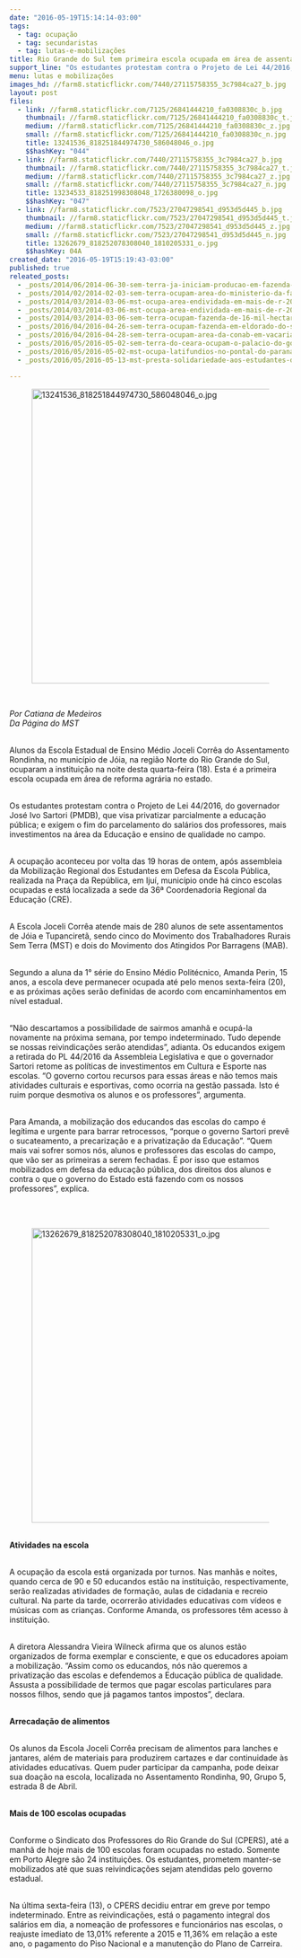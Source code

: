 ```yaml
---
date: "2016-05-19T15:14:14-03:00"
tags:
  - tag: ocupação
  - tag: secundaristas
  - tag: lutas-e-mobilizações
title: Rio Grande do Sul tem primeira escola ocupada em área de assentamento
support_line: "Os estudantes protestam contra o Projeto de Lei 44/2016, do governador José Ivo Sartori (PMDB), que visa privatizar parcialmente a educação pública."
menu: lutas e mobilizações
images_hd: //farm8.staticflickr.com/7440/27115758355_3c7984ca27_b.jpg
layout: post
files:
  - link: //farm8.staticflickr.com/7125/26841444210_fa0308830c_b.jpg
    thumbnail: //farm8.staticflickr.com/7125/26841444210_fa0308830c_t.jpg
    medium: //farm8.staticflickr.com/7125/26841444210_fa0308830c_z.jpg
    small: //farm8.staticflickr.com/7125/26841444210_fa0308830c_n.jpg
    title: 13241536_818251844974730_586048046_o.jpg
    $$hashKey: "044"
  - link: //farm8.staticflickr.com/7440/27115758355_3c7984ca27_b.jpg
    thumbnail: //farm8.staticflickr.com/7440/27115758355_3c7984ca27_t.jpg
    medium: //farm8.staticflickr.com/7440/27115758355_3c7984ca27_z.jpg
    small: //farm8.staticflickr.com/7440/27115758355_3c7984ca27_n.jpg
    title: 13234533_818251998308048_1726380098_o.jpg
    $$hashKey: "047"
  - link: //farm8.staticflickr.com/7523/27047298541_d953d5d445_b.jpg
    thumbnail: //farm8.staticflickr.com/7523/27047298541_d953d5d445_t.jpg
    medium: //farm8.staticflickr.com/7523/27047298541_d953d5d445_z.jpg
    small: //farm8.staticflickr.com/7523/27047298541_d953d5d445_n.jpg
    title: 13262679_818252078308040_1810205331_o.jpg
    $$hashKey: 04A
created_date: "2016-05-19T15:19:43-03:00"
published: true
releated_posts:
  - _posts/2014/06/2014-06-30-sem-terra-ja-iniciam-producao-em-fazenda-ocupada-em-cumbe-se.md
  - _posts/2014/02/2014-02-03-sem-terra-ocupam-area-do-ministerio-da-fazenda-no-norte-de-minas-gerais.md
  - _posts/2014/03/2014-03-06-mst-ocupa-area-endividada-em-mais-de-r-200-mi-da-usina-santa-elena-em-go.md
  - _posts/2014/03/2014-03-06-mst-ocupa-area-endividada-em-mais-de-r-200-mi-da-usina-santa-elena-em-go.md-e
  - _posts/2014/03/2014-03-06-sem-terra-ocupam-fazenda-de-16-mil-hectares-em-tocantins.md
  - _posts/2016/04/2016-04-26-sem-terra-ocupam-fazenda-em-eldorado-do-sul-no-rs.md
  - _posts/2016/04/2016-04-28-sem-terra-ocupam-area-da-conab-em-vacaria-no-rs.md
  - _posts/2016/05/2016-05-02-sem-terra-do-ceara-ocupam-o-palacio-do-governo.md
  - _posts/2016/05/2016-05-02-mst-ocupa-latifundios-no-pontal-do-paranapanema.md
  - _posts/2016/05/2016-05-13-mst-presta-solidariedade-aos-estudantes-da-etec-em-taubate.md

---
```

<figure class="image"><img alt="13241536_818251844974730_586048046_o.jpg" height="525" src="//farm8.staticflickr.com/7125/26841444210_fa0308830c_b.jpg" width="700" />
<figcaption></figcaption>
</figure>

<p>&nbsp;</p>

<p><em>Por Catiana de Medeiros<br />
Da P&aacute;gina do MST</em></p>

<p><br />
Alunos da Escola Estadual de Ensino M&eacute;dio Joceli Corr&ecirc;a do Assentamento Rondinha, no munic&iacute;pio de J&oacute;ia, na regi&atilde;o Norte do Rio Grande do Sul, ocuparam a institui&ccedil;&atilde;o na noite desta quarta-feira (18). Esta &eacute; a primeira escola ocupada em &aacute;rea de reforma agr&aacute;ria no estado.</p>

<p><br />
Os estudantes protestam contra o Projeto de Lei 44/2016, do governador Jos&eacute; Ivo Sartori (PMDB), que visa privatizar parcialmente a educa&ccedil;&atilde;o p&uacute;blica; e exigem o fim do parcelamento do sal&aacute;rios dos professores, mais investimentos na &aacute;rea da Educa&ccedil;&atilde;o e ensino de qualidade no campo.</p>

<p><br />
A ocupa&ccedil;&atilde;o aconteceu por volta das 19 horas de ontem, ap&oacute;s assembleia da Mobiliza&ccedil;&atilde;o Regional dos Estudantes em Defesa da Escola P&uacute;blica, realizada na Pra&ccedil;a da Rep&uacute;blica, em Iju&iacute;, munic&iacute;pio onde h&aacute; cinco escolas ocupadas e est&aacute; localizada a sede da 36&ordf; Coordenadoria Regional da Educa&ccedil;&atilde;o (CRE).</p>

<p><br />
A Escola Joceli Corr&ecirc;a atende mais de 280 alunos de sete assentamentos de J&oacute;ia e Tupanciret&atilde;, sendo cinco do Movimento dos Trabalhadores Rurais Sem Terra (MST) e dois do Movimento dos Atingidos Por Barragens (MAB).</p>

<p><br />
Segundo a aluna da 1&deg; s&eacute;rie do Ensino M&eacute;dio Polit&eacute;cnico, Amanda Perin, 15 anos, a escola deve permanecer ocupada at&eacute; pelo menos sexta-feira (20), e as pr&oacute;ximas a&ccedil;&otilde;es ser&atilde;o definidas de acordo com encaminhamentos em n&iacute;vel estadual.</p>

<p><br />
&ldquo;N&atilde;o descartamos a possibilidade de sairmos amanh&atilde; e ocup&aacute;-la novamente na pr&oacute;xima semana, por tempo indeterminado. Tudo depende se nossas reivindica&ccedil;&otilde;es ser&atilde;o atendidas&rdquo;, adianta. Os educandos exigem a retirada do PL 44/2016 da Assembleia Legislativa e que o governador Sartori retome as pol&iacute;ticas de investimentos em Cultura e Esporte nas escolas. &ldquo;O governo cortou recursos para essas &aacute;reas e n&atilde;o temos mais atividades culturais e esportivas, como ocorria na gest&atilde;o passada. Isto &eacute; ruim porque desmotiva os alunos e os professores&rdquo;, argumenta.</p>

<p><br />
Para Amanda, a mobiliza&ccedil;&atilde;o dos educandos das escolas do campo &eacute; leg&iacute;tima e urgente para barrar retrocessos, &ldquo;porque o governo Sartori prev&ecirc; o sucateamento, a precariza&ccedil;&atilde;o e a privatiza&ccedil;&atilde;o da Educa&ccedil;&atilde;o&rdquo;. &ldquo;Quem mais vai sofrer somos n&oacute;s, alunos e professores das escolas do campo, que v&atilde;o ser as primeiras a serem fechadas. &Eacute; por isso que estamos mobilizados em defesa da educa&ccedil;&atilde;o p&uacute;blica, dos direitos dos alunos e contra o que o governo do Estado est&aacute; fazendo com os nossos professores&rdquo;, explica.</p>

<p><br />
&nbsp;</p>

<figure class="image"><img alt="13262679_818252078308040_1810205331_o.jpg" height="525" src="//farm8.staticflickr.com/7523/27047298541_d953d5d445_b.jpg" width="700" />
<figcaption></figcaption>
</figure>

<p><br />
<strong>Atividades na escola</strong></p>

<p><br />
A ocupa&ccedil;&atilde;o da escola est&aacute; organizada por turnos. Nas manh&atilde;s e noites, quando cerca de 90 e 50 educandos est&atilde;o na institui&ccedil;&atilde;o, respectivamente, ser&atilde;o realizadas atividades de forma&ccedil;&atilde;o, aulas de cidadania e recreio cultural. Na parte da tarde, ocorrer&atilde;o atividades educativas com v&iacute;deos e m&uacute;sicas com as crian&ccedil;as. Conforme Amanda, os professores t&ecirc;m acesso &agrave; institui&ccedil;&atilde;o.</p>

<p><br />
A diretora Alessandra Vieira Wilneck afirma que os alunos est&atilde;o organizados de forma exemplar e consciente, e que os educadores apoiam a mobiliza&ccedil;&atilde;o. &ldquo;Assim como os educandos, n&oacute;s n&atilde;o queremos a privatiza&ccedil;&atilde;o das escolas e defendemos a Educa&ccedil;&atilde;o p&uacute;blica de qualidade. Assusta a possibilidade de termos que pagar escolas particulares para nossos filhos, sendo que j&aacute; pagamos tantos impostos&rdquo;, declara.</p>

<p><br />
<strong>Arrecada&ccedil;&atilde;o de alimentos</strong></p>

<p><br />
Os alunos da Escola Joceli Corr&ecirc;a precisam de alimentos para lanches e jantares, al&eacute;m de materiais para produzirem cartazes e dar continuidade &agrave;s atividades educativas. Quem puder participar da campanha, pode deixar sua doa&ccedil;&atilde;o na escola, localizada no Assentamento Rondinha, 90, Grupo 5, estrada 8 de Abril.</p>

<p><br />
<strong>Mais de 100 escolas ocupadas</strong></p>

<p><br />
Conforme o Sindicato dos Professores do Rio Grande do Sul (CPERS), at&eacute; a manh&atilde; de hoje mais de 100 escolas foram ocupadas no estado. Somente em Porto Alegre s&atilde;o 24 institui&ccedil;&otilde;es. Os estudantes, prometem manter-se mobilizados at&eacute; que suas reivindica&ccedil;&otilde;es sejam atendidas pelo governo estadual.</p>

<p><br />
Na &uacute;ltima sexta-feira (13), o CPERS decidiu entrar em greve por tempo indeterminado. Entre as reivindica&ccedil;&otilde;es, est&aacute; o pagamento integral dos sal&aacute;rios em dia, a nomea&ccedil;&atilde;o de professores e funcion&aacute;rios nas escolas, o reajuste imediato de 13,01% referente a 2015 e 11,36% em rela&ccedil;&atilde;o a este ano, o pagamento do Piso Nacional e a manuten&ccedil;&atilde;o do Plano de Carreira.</p>
